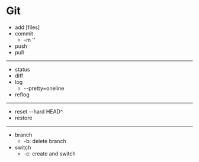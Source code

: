 # Git
- add [files]
- commit
	- -m ''
- push
- pull
---
- status
- diff
- log
	- --pretty=oneline
- reflog
---
- reset --hard HEAD^
- restore
---
- branch
	- -b: delete branch
- switch 
	- -c: create and switch
